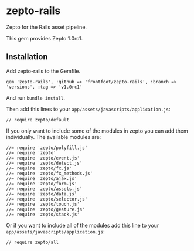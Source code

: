 # zepto-rails

Zepto for the Rails asset pipeline.

This gem provides Zepto 1.0rc1.

## Installation

Add zepto-rails to the Gemfile.

```
gem 'zepto-rails', :github => 'frontfoot/zepto-rails', :branch => 'versions', :tag => 'v1.0rc1'
```

And run `bundle install`.

Then add this lines to your `app/assets/javascripts/application.js`:

```
// require zepto/default
```

If you only want to include some of the modules in zepto you can add them individually. The available modules are:

```
//= require 'zepto/polyfill.js'
//= require 'zepto'
//= require 'zepto/event.js'
//= require 'zepto/detect.js'
//= require 'zepto/fx.js'
//= require 'zepto/fx_methods.js'
//= require 'zepto/ajax.js'
//= require 'zepto/form.js'
//= require 'zepto/assets.js'
//= require 'zepto/data.js'
//= require 'zepto/selector.js'
//= require 'zepto/touch.js'
//= require 'zepto/gesture.js'
//= require 'zepto/stack.js'
```

Or if you want to include all of the modules add this line to your `app/assets/javascripts/application.js`:

```
// require zepto/all
```